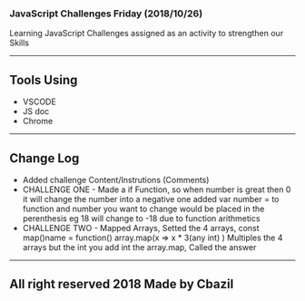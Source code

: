 ### JavaScript Challenges Friday (2018/10/26)
Learning JavaScript
Challenges assigned as an activity to strengthen our Skills

---

## Tools Using

- VSCODE
- JS doc
- Chrome 

---

## Change Log
- Added challenge Content/Instrutions (Comments)
- CHALLENGE ONE - Made a if Function, so when number is great then 0 it will change the number into a negative one
  added var number = to function and number you want to change would be placed in the perenthesis eg 18 will change to -18 due to function arithmetics
- CHALLENGE TWO - Mapped Arrays, Setted the 4 arrays, const map()name = function() array.map(x => x * 3(any int) )
  Multiples the 4 arrays but the int you add int the array.map, Called the answer 
---

## All right reserved 2018 Made by Cbazil

